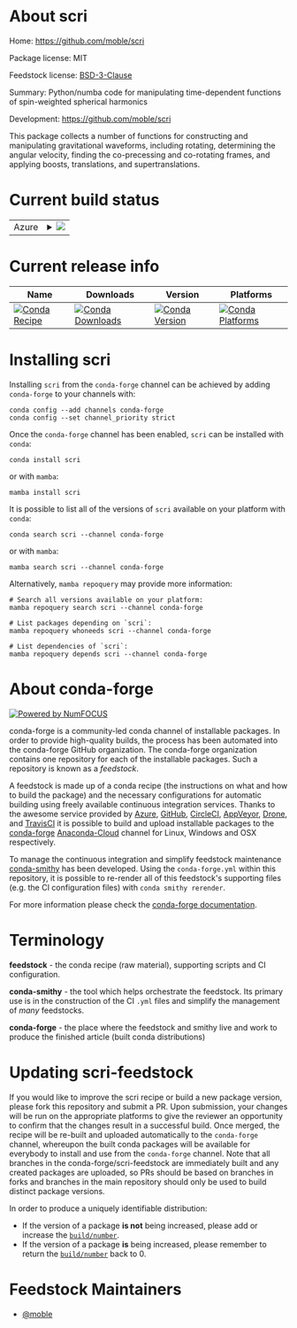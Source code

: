 About scri
==========

Home: https://github.com/moble/scri

Package license: MIT

Feedstock license: [BSD-3-Clause](https://github.com/conda-forge/scri-feedstock/blob/main/LICENSE.txt)

Summary: Python/numba code for manipulating time-dependent functions of spin-weighted spherical harmonics

Development: https://github.com/moble/scri

This package collects a number of functions for constructing and manipulating gravitational
waveforms, including rotating, determining the angular velocity, finding the co-precessing and
co-rotating frames, and applying boosts, translations, and supertranslations.


Current build status
====================


<table>
    
  <tr>
    <td>Azure</td>
    <td>
      <details>
        <summary>
          <a href="https://dev.azure.com/conda-forge/feedstock-builds/_build/latest?definitionId=6436&branchName=main">
            <img src="https://dev.azure.com/conda-forge/feedstock-builds/_apis/build/status/scri-feedstock?branchName=main">
          </a>
        </summary>
        <table>
          <thead><tr><th>Variant</th><th>Status</th></tr></thead>
          <tbody><tr>
              <td>linux_64_python3.10</td>
              <td>
                <a href="https://dev.azure.com/conda-forge/feedstock-builds/_build/latest?definitionId=6436&branchName=main">
                  <img src="https://dev.azure.com/conda-forge/feedstock-builds/_apis/build/status/scri-feedstock?branchName=main&jobName=linux&configuration=linux_64_python3.10" alt="variant">
                </a>
              </td>
            </tr><tr>
              <td>linux_64_python3.8</td>
              <td>
                <a href="https://dev.azure.com/conda-forge/feedstock-builds/_build/latest?definitionId=6436&branchName=main">
                  <img src="https://dev.azure.com/conda-forge/feedstock-builds/_apis/build/status/scri-feedstock?branchName=main&jobName=linux&configuration=linux_64_python3.8" alt="variant">
                </a>
              </td>
            </tr><tr>
              <td>linux_64_python3.9</td>
              <td>
                <a href="https://dev.azure.com/conda-forge/feedstock-builds/_build/latest?definitionId=6436&branchName=main">
                  <img src="https://dev.azure.com/conda-forge/feedstock-builds/_apis/build/status/scri-feedstock?branchName=main&jobName=linux&configuration=linux_64_python3.9" alt="variant">
                </a>
              </td>
            </tr><tr>
              <td>osx_64_python3.10</td>
              <td>
                <a href="https://dev.azure.com/conda-forge/feedstock-builds/_build/latest?definitionId=6436&branchName=main">
                  <img src="https://dev.azure.com/conda-forge/feedstock-builds/_apis/build/status/scri-feedstock?branchName=main&jobName=osx&configuration=osx_64_python3.10" alt="variant">
                </a>
              </td>
            </tr><tr>
              <td>osx_64_python3.8</td>
              <td>
                <a href="https://dev.azure.com/conda-forge/feedstock-builds/_build/latest?definitionId=6436&branchName=main">
                  <img src="https://dev.azure.com/conda-forge/feedstock-builds/_apis/build/status/scri-feedstock?branchName=main&jobName=osx&configuration=osx_64_python3.8" alt="variant">
                </a>
              </td>
            </tr><tr>
              <td>osx_64_python3.9</td>
              <td>
                <a href="https://dev.azure.com/conda-forge/feedstock-builds/_build/latest?definitionId=6436&branchName=main">
                  <img src="https://dev.azure.com/conda-forge/feedstock-builds/_apis/build/status/scri-feedstock?branchName=main&jobName=osx&configuration=osx_64_python3.9" alt="variant">
                </a>
              </td>
            </tr><tr>
              <td>win_64_python3.10</td>
              <td>
                <a href="https://dev.azure.com/conda-forge/feedstock-builds/_build/latest?definitionId=6436&branchName=main">
                  <img src="https://dev.azure.com/conda-forge/feedstock-builds/_apis/build/status/scri-feedstock?branchName=main&jobName=win&configuration=win_64_python3.10" alt="variant">
                </a>
              </td>
            </tr><tr>
              <td>win_64_python3.8</td>
              <td>
                <a href="https://dev.azure.com/conda-forge/feedstock-builds/_build/latest?definitionId=6436&branchName=main">
                  <img src="https://dev.azure.com/conda-forge/feedstock-builds/_apis/build/status/scri-feedstock?branchName=main&jobName=win&configuration=win_64_python3.8" alt="variant">
                </a>
              </td>
            </tr><tr>
              <td>win_64_python3.9</td>
              <td>
                <a href="https://dev.azure.com/conda-forge/feedstock-builds/_build/latest?definitionId=6436&branchName=main">
                  <img src="https://dev.azure.com/conda-forge/feedstock-builds/_apis/build/status/scri-feedstock?branchName=main&jobName=win&configuration=win_64_python3.9" alt="variant">
                </a>
              </td>
            </tr>
          </tbody>
        </table>
      </details>
    </td>
  </tr>
</table>

Current release info
====================

| Name | Downloads | Version | Platforms |
| --- | --- | --- | --- |
| [![Conda Recipe](https://img.shields.io/badge/recipe-scri-green.svg)](https://anaconda.org/conda-forge/scri) | [![Conda Downloads](https://img.shields.io/conda/dn/conda-forge/scri.svg)](https://anaconda.org/conda-forge/scri) | [![Conda Version](https://img.shields.io/conda/vn/conda-forge/scri.svg)](https://anaconda.org/conda-forge/scri) | [![Conda Platforms](https://img.shields.io/conda/pn/conda-forge/scri.svg)](https://anaconda.org/conda-forge/scri) |

Installing scri
===============

Installing `scri` from the `conda-forge` channel can be achieved by adding `conda-forge` to your channels with:

```
conda config --add channels conda-forge
conda config --set channel_priority strict
```

Once the `conda-forge` channel has been enabled, `scri` can be installed with `conda`:

```
conda install scri
```

or with `mamba`:

```
mamba install scri
```

It is possible to list all of the versions of `scri` available on your platform with `conda`:

```
conda search scri --channel conda-forge
```

or with `mamba`:

```
mamba search scri --channel conda-forge
```

Alternatively, `mamba repoquery` may provide more information:

```
# Search all versions available on your platform:
mamba repoquery search scri --channel conda-forge

# List packages depending on `scri`:
mamba repoquery whoneeds scri --channel conda-forge

# List dependencies of `scri`:
mamba repoquery depends scri --channel conda-forge
```


About conda-forge
=================

[![Powered by
NumFOCUS](https://img.shields.io/badge/powered%20by-NumFOCUS-orange.svg?style=flat&colorA=E1523D&colorB=007D8A)](https://numfocus.org)

conda-forge is a community-led conda channel of installable packages.
In order to provide high-quality builds, the process has been automated into the
conda-forge GitHub organization. The conda-forge organization contains one repository
for each of the installable packages. Such a repository is known as a *feedstock*.

A feedstock is made up of a conda recipe (the instructions on what and how to build
the package) and the necessary configurations for automatic building using freely
available continuous integration services. Thanks to the awesome service provided by
[Azure](https://azure.microsoft.com/en-us/services/devops/), [GitHub](https://github.com/),
[CircleCI](https://circleci.com/), [AppVeyor](https://www.appveyor.com/),
[Drone](https://cloud.drone.io/welcome), and [TravisCI](https://travis-ci.com/)
it is possible to build and upload installable packages to the
[conda-forge](https://anaconda.org/conda-forge) [Anaconda-Cloud](https://anaconda.org/)
channel for Linux, Windows and OSX respectively.

To manage the continuous integration and simplify feedstock maintenance
[conda-smithy](https://github.com/conda-forge/conda-smithy) has been developed.
Using the ``conda-forge.yml`` within this repository, it is possible to re-render all of
this feedstock's supporting files (e.g. the CI configuration files) with ``conda smithy rerender``.

For more information please check the [conda-forge documentation](https://conda-forge.org/docs/).

Terminology
===========

**feedstock** - the conda recipe (raw material), supporting scripts and CI configuration.

**conda-smithy** - the tool which helps orchestrate the feedstock.
                   Its primary use is in the construction of the CI ``.yml`` files
                   and simplify the management of *many* feedstocks.

**conda-forge** - the place where the feedstock and smithy live and work to
                  produce the finished article (built conda distributions)


Updating scri-feedstock
=======================

If you would like to improve the scri recipe or build a new
package version, please fork this repository and submit a PR. Upon submission,
your changes will be run on the appropriate platforms to give the reviewer an
opportunity to confirm that the changes result in a successful build. Once
merged, the recipe will be re-built and uploaded automatically to the
`conda-forge` channel, whereupon the built conda packages will be available for
everybody to install and use from the `conda-forge` channel.
Note that all branches in the conda-forge/scri-feedstock are
immediately built and any created packages are uploaded, so PRs should be based
on branches in forks and branches in the main repository should only be used to
build distinct package versions.

In order to produce a uniquely identifiable distribution:
 * If the version of a package **is not** being increased, please add or increase
   the [``build/number``](https://docs.conda.io/projects/conda-build/en/latest/resources/define-metadata.html#build-number-and-string).
 * If the version of a package **is** being increased, please remember to return
   the [``build/number``](https://docs.conda.io/projects/conda-build/en/latest/resources/define-metadata.html#build-number-and-string)
   back to 0.

Feedstock Maintainers
=====================

* [@moble](https://github.com/moble/)

